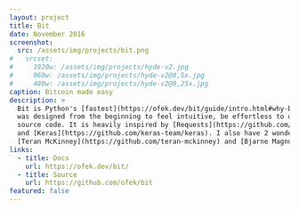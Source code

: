 ```yaml
---
layout: project
title: Bit
date: November 2016
screenshot:
  src: /assets/img/projects/bit.png
#   srcset:
#     1920w: /assets/img/projects/hyde-v2.jpg
#     960w: /assets/img/projects/hyde-v2@0,5x.jpg
#     480w: /assets/img/projects/hyde-v2@0,25x.jpg
caption: Bitcoin made easy
description: >
  Bit is Python's [fastest](https://ofek.dev/bit/guide/intro.html#why-bit) Bitcoin library and
  was designed from the beginning to feel intuitive, be effortless to use, and have readable
  source code. It is heavily inspired by [Requests](https://github.com/kennethreitz/requests)
  and [Keras](https://github.com/keras-team/keras). I also have 2 wonderful co-maintainers:
  [Teran McKinney](https://github.com/teran-mckinney) and [Bjarne Magnussen](https://github.com/bjarnemagnussen).
links:
  - title: Docs
    url: https://ofek.dev/bit/
  - title: Source
    url: https://github.com/ofek/bit
featured: false
---
```

